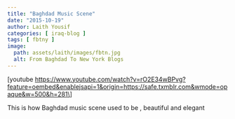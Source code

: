 ```yaml
---
title: "Baghdad Music Scene"
date: "2015-10-19"
author: Laith Yousif
categories: [ iraq-blog ]
tags: [ fbtny ]
image:
  path: assets/laith/images/fbtn.jpg
  alt: From Baghdad To New York Blogs
---
```


\[youtube https://www.youtube.com/watch?v=rO2E34wBPvg?feature=oembed&enablejsapi=1&origin=https://safe.txmblr.com&wmode=opaque&w=500&h=281\]

This is how Baghdad music scene used to be , beautiful and elegant
